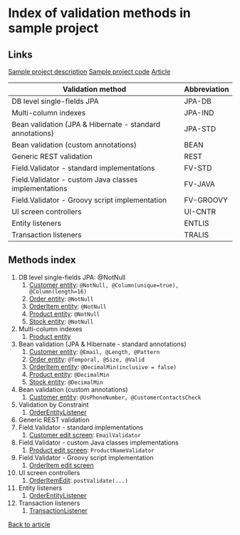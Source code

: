 # Index of validation methods in sample project

## Links
[Sample project description](order-management.md)
[Sample project code](order-management/)
[Article](README.md)


| Validation method                                         | Abbreviation |
|-----------------------------------------------------------|--------------|
| DB level single-fields JPA                                | JPA-DB       |
| Multi-column indexes                                      | JPA-IND      |
| Bean validation (JPA & Hibernate - standard annotations)  | JPA-STD      |
| Bean validation (custom annotations)                      | BEAN         |
| Generic REST validation                                   | REST         |
| Field.Validator - standard implementations                | FV-STD       |
| Field.Validator - custom Java classes implementations     | FV-JAVA      |
| Field.Validator - Groovy script implementation            | FV-GROOVY    |
| UI screen controllers                                     | UI-CNTR      |
| Entity listeners                                          | ENTLIS       |
| Transaction listeners                                     | TRALIS       |

## Methods index

1. DB level single-fields JPA: @NotNull
    1. [Customer entity](orderman/modules/global/src/com/haulmont/dyakonoff/entity/Customer.java): `@NotNull, @Column(unique=true), @Column(length=16)`
    1. [Order entity](orderman/modules/global/src/com/haulmont/dyakonoff/entity/Order.java): `@NotNull`
    1. [OrderItem entity](orderman/modules/global/src/com/haulmont/dyakonoff/entity/Order.java): `@NotNull`
    1. [Product entity](orderman/modules/global/src/com/haulmont/dyakonoff/entity/Product.java): `@NotNull`
    1. [Stock entity](orderman/modules/global/src/com/haulmont/dyakonoff/entity/Stock.java): `@NotNull`
1. Multi-column indexes
    1. [Product entity](orderman/modules/global/src/com/haulmont/dyakonoff/entity/Product.java)
1. Bean validation (JPA & Hibernate - standard annotations)
    1. [Customer entity](orderman/modules/global/src/com/haulmont/dyakonoff/entity/Customer.java): `@Email, @Length, @Pattern`
    1. [Order entity](orderman/modules/global/src/com/haulmont/dyakonoff/entity/Order.java): `@Temporal, @Size, @Valid`
    1. [OrderItem entity](orderman/modules/global/src/com/haulmont/dyakonoff/entity/Order.java): `@DecimalMin(inclusive = false)`
    1. [Product entity](orderman/modules/global/src/com/haulmont/dyakonoff/entity/Product.java): `@DecimalMin`
    1. [Stock entity](orderman/modules/global/src/com/haulmont/dyakonoff/entity/Stock.java): `@DecimalMin`
1. Bean validation (custom annotations)
    1. [Customer entity](orderman/modules/global/src/com/haulmont/dyakonoff/entity/Customer.java): `@UsPhoneNumber, @CustomerContactsCheck`
1. Validation by Constraint
    1. [OrderEntityListener](orderman/modules/core/src/com/haulmont/dyakonoff/orderman/service/OrderEntityListener.java)
1. Generic REST validation
1. Field.Validator - standard implementations
    1. [Customer edit screen](orderman/modules/web/src/com/haulmont/dyakonoff/orderman/web/customer/customer-edit.xml): `EmailValidator`
1. Field.Validator - custom Java classes implementations
    1. [Product edit screen](orderman/modules/web/src/com/haulmont/dyakonoff/orderman/web/product/product-edit.xml): `ProductNameValidator`
1. Field.Validator - Groovy script implementation
    1. [OrderItem edit screen](orderman/modules/web/src/com/haulmont/dyakonoff/orderman/web/orderitem/order-item-edit.xml)
1. UI screen controllers
    1. [OrderItemEdit](orderman/modules/web/src/com/haulmont/dyakonoff/orderman/web/orderitem/OrderItemEdit.java): `postValidate(...)`
1. Entity listeners
    1. [OrderEntityListener](orderman/modules/core/src/com/haulmont/dyakonoff/orderman/service/OrderEntityListener.java)
1. Transaction listeners
    1. [TransactionListener](orderman/modules/core/src/com/haulmont/dyakonoff/orderman/service/TransactionListener.java)

[Back to article](README.md)

